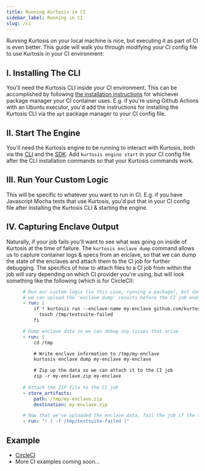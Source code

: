 ```yaml
---
title: Running Kurtosis in CI
sidebar_label: Running in CI
slug: /ci
---
```


Running Kurtosis on your local machine is nice, but executing it as part of CI is even better. This guide will walk you through modifying your CI config file to use Kurtosis in your CI environment:

I. Installing The CLI
----------------------------
You'll need the Kurtosis CLI inside your CI environment. This can be accomplished by following [the installation instructions](installing-the-cli.md) for whichever package manager your CI container uses. E.g. if you're using Github Actions with an Ubuntu executor, you'd add the instructions for installing the Kurtosis CLI via the `apt` package manager to your CI config file.

II. Start The Engine
----------------------------
You'll need the Kurtosis engine to be running to interact with Kurtosis, both via the [CLI](../cli-reference/index.md) and the [SDK](../reference/sdk.md). Add `kurtosis engine start` in your CI config file after the CLI installation commands so that your Kurtosis commands work.

III. Run Your Custom Logic
---------------------------------
This will be specific to whatever you want to run in CI. E.g. if you have Javascript Mocha tests that use Kurtosis, you'd put that in your CI config file after installing the Kurtosis CLI & starting the engine.

IV. Capturing Enclave Output
-----------------------------------
Naturally, if your job fails you'll want to see what was going on inside of Kurtosis at the time of failure. The `kurtosis enclave dump` command allows us to capture container logs & specs from an enclave, so that we can dump the state of the enclaves and attach them to the CI job for further debugging. The specifics of how to attach files to a CI job from within the job will vary depending on which CI provider you're using, but will look something like the following (which is for CircleCI):

```yaml
      # Run our custom logic (in this case, running a package), but don't exit immediately if it fails so that
      # we can upload the 'enclave dump' results before the CI job ends
      - run: |
          if ! kurtosis run --enclave-name my-enclave github.com/kurtosis-tech/datastore-army-package; then
            touch /tmp/testsuite-failed
          fi

      # Dump enclave data so we can debug any issues that arise
      - run: |
          cd /tmp

          # Write enclave information to /tmp/my-enclave
          kurtosis enclave dump my-enclave my-enclave

          # Zip up the data so we can attach it to the CI job
          zip -r my-enclave.zip my-enclave
      
      # Attach the ZIP file to the CI job
      - store_artifacts:
          path: /tmp/my-enclave.zip
          destination: my-enclave.zip

      # Now that we've uploaded the enclave data, fail the job if the testsuite failed
      - run: "! [ -f /tmp/testsuite-failed ]"
```

Example
-------
- [CircleCI](https://github.com/kurtosis-tech/eth2-package/blob/main/.circleci/config.yml#L19)
- More CI examples coming soon...
